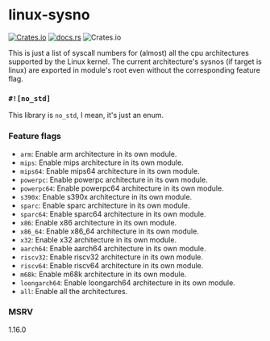 # linux-sysno

[![Crates.io](https://img.shields.io/crates/l/linux-sysno?style=for-the-badge)](https://crates.io/crates/linux-sysno)
[![docs.rs](https://img.shields.io/docsrs/linux-sysno?style=for-the-badge)](https://docs.rs/syscalls)
![Crates.io](https://img.shields.io/crates/l/linux-sysno?style=for-the-badge)

This is just a list of syscall numbers for (almost) all the cpu architectures supported by the Linux kernel.
The current architecture's sysnos (if target is linux) are exported in module's root even without the corresponding feature flag.

### `#![no_std]`

This library is `no_std`, I mean, it's just an enum.

### Feature flags

- `arm`: Enable arm architecture in its own module.
- `mips`: Enable mips architecture in its own module.
- `mips64`: Enable mips64 architecture in its own module.
- `powerpc`: Enable powerpc architecture in its own module.
- `powerpc64`: Enable powerpc64 architecture in its own module.
- `s390x`: Enable s390x architecture in its own module.
- `sparc`: Enable sparc architecture in its own module.
- `sparc64`: Enable sparc64 architecture in its own module.
- `x86`: Enable x86 architecture in its own module.
- `x86_64`: Enable x86_64 architecture in its own module.
- `x32`: Enable x32 architecture in its own module.
- `aarch64`: Enable aarch64 architecture in its own module.
- `riscv32`: Enable riscv32 architecture in its own module.
- `riscv64`: Enable riscv64 architecture in its own module.
- `m68k`: Enable m68k architecture in its own module.
- `loongarch64`: Enable loongarch64 architecture in its own module.
- `all`: Enable all the architectures.

### MSRV

1.16.0
